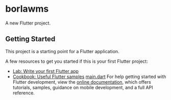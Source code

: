 # borlawms

A new Flutter project.

## Getting Started

This project is a starting point for a Flutter application.

A few resources to get you started if this is your first Flutter project:

- [Lab: Write your first Flutter app](https://docs.flutter.dev/get-started/codelab)
- [Cookbook: Useful Flutter samples](https://docs.flutter.dev/cookbook)
[main.dart](lib%2Fmain.dart)
For help getting started with Flutter development, view the
[online documentation](https://docs.flutter.dev/), which offers tutorials,
samples, guidance on mobile development, and a full API reference.

